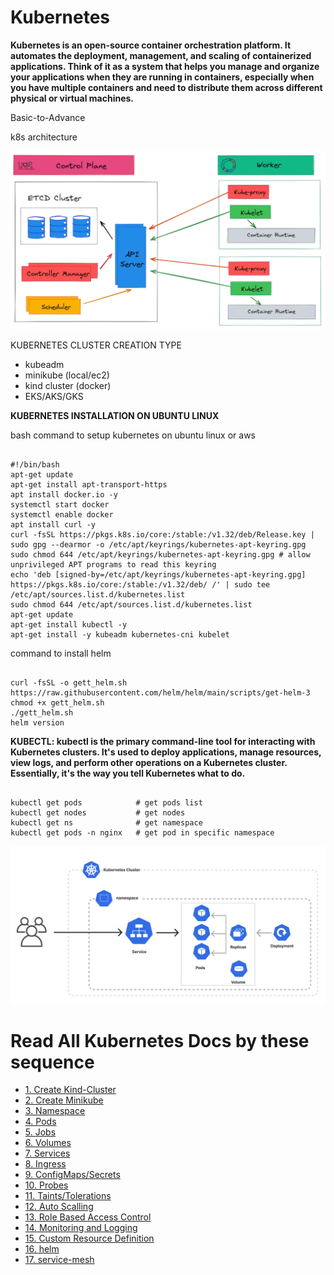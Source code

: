# Kubernetes
**Kubernetes is an open-source container orchestration platform. It automates the deployment, management, and scaling of containerized applications. Think of it as a system that helps you manage and organize your applications when they are running in containers, especially when you have multiple containers and need to distribute them across different physical or virtual machines.**

Basic-to-Advance

k8s architecture

![Alt text](https://github.com/herrry107/Kubernetes/blob/main/images/K8-arch.png)

KUBERNETES CLUSTER CREATION TYPE
- kubeadm
- minikube (local/ec2)
- kind cluster (docker)
- EKS/AKS/GKS

**KUBERNETES INSTALLATION ON UBUNTU LINUX**

bash command to setup kubernetes on ubuntu linux or aws

<pre><code>
#!/bin/bash
apt-get update
apt-get install apt-transport-https
apt install docker.io -y
systemctl start docker
systemctl enable docker
apt install curl -y
curl -fsSL https://pkgs.k8s.io/core:/stable:/v1.32/deb/Release.key | sudo gpg --dearmor -o /etc/apt/keyrings/kubernetes-apt-keyring.gpg
sudo chmod 644 /etc/apt/keyrings/kubernetes-apt-keyring.gpg # allow unprivileged APT programs to read this keyring
echo 'deb [signed-by=/etc/apt/keyrings/kubernetes-apt-keyring.gpg] https://pkgs.k8s.io/core:/stable:/v1.32/deb/ /' | sudo tee /etc/apt/sources.list.d/kubernetes.list
sudo chmod 644 /etc/apt/sources.list.d/kubernetes.list
apt-get update
apt-get install kubectl -y
apt-get install -y kubeadm kubernetes-cni kubelet
</code></pre>

command to install helm 
<pre><code>
curl -fsSL -o gett_helm.sh https://raw.githubusercontent.com/helm/helm/main/scripts/get-helm-3
chmod +x gett_helm.sh
./gett_helm.sh
helm version
</code></pre>

**KUBECTL: kubectl is the primary command-line tool for interacting with Kubernetes clusters. It's used to deploy applications, manage resources, view logs, and perform other operations on a Kubernetes cluster. Essentially, it's the way you tell Kubernetes what to do.**

<pre><code>
kubectl get pods            # get pods list
kubectl get nodes           # get nodes 
kubectl get ns              # get namespace
kubectl get pods -n nginx   # get pod in specific namespace
</code></pre>
![Alt text](https://github.com/herrry107/Kubernetes/blob/main/images/deployment-service.png)

# Read All Kubernetes Docs by these sequence

- [1. Create Kind-Cluster](https://github.com/herrry107/Kubernetes/tree/main/kind-cluster)
- [2. Create Minikube](https://github.com/herrry107/Kubernetes/tree/main/minikube)
- [3. Namespace](https://github.com/herrry107/Kubernetes/tree/main/namespace)
- [4. Pods](https://github.com/herrry107/Kubernetes/tree/main/pods)
- [5. Jobs](https://github.com/herrry107/Kubernetes/tree/main/jobs)
- [6. Volumes](https://github.com/herrry107/Kubernetes/tree/main/volume)
- [7. Services](https://github.com/herrry107/Kubernetes/tree/main/services)
- [8. Ingress](https://github.com/herrry107/Kubernetes/tree/main/ingress)
- [9. ConfigMaps/Secrets](https://github.com/herrry107/Kubernetes/tree/main/config-maps-secrets)
- [10. Probes](https://github.com/herrry107/Kubernetes/tree/main/probes)
- [11. Taints/Tolerations](https://github.com/herrry107/Kubernetes/tree/main/Taints-Tolerations)
- [12. Auto Scalling](https://github.com/herrry107/Kubernetes/tree/main/AutoScalling)
- [13. Role Based Access Control](https://github.com/herrry107/Kubernetes/tree/main/Role-Based-Access-Control)
- [14. Monitoring and Logging](https://github.com/herrry107/Kubernetes/tree/main/monitoring-and-logging)
- [15. Custom Resource Definition](https://github.com/herrry107/Kubernetes/tree/main/custom-resource-definition)
- [16. helm](https://github.com/herrry107/Kubernetes/tree/main/helm)
- [17. service-mesh](https://github.com/herrry107/Kubernetes/tree/main/service-mesh)





 
